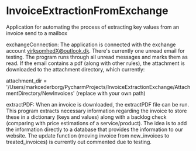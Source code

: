 # InvoiceExtractionFromExchange
Application for automating the process of extracting key values from an invoice send to a mailbox


exchangeConnection:
The application is connected with the exchange account virksomhedX@outlook.dk. There's currently one unread email for testing. 
The program runs through all unread messages and marks them as read. If the email contains a pdf (along with other rules), 
the attachment is downloaded to the attachment directory, which currently:

attachment_dir = '/Users/markcederborg/PycharmProjects/InvoiceExtractionExchange/AttachmentDirectory/NewInvoices'
(replace with your own path)

extractPDF:
When an invoice is downloaded, the extractPDF file can be run. This program extracts necessary information regarding 
the invoice to store these in a dictionary (keys and values) along with a backlog check (comparing with price estimations
of a service/product). The idea is to add the information directly to a database that provides the information to our website.
The update function (moving invoice from new_invoices to treated_invoices) is currently out commented due to testing.

